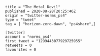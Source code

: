 ```
title = "The Metal Devil"
published = 2020-08-28T20:25:46Z
origin = "twitter-norms_ps4"
type = "tweet"
tag = [ "horizon-zero-dawn", "ps4share",]

[twitter]
account = "norms_ps4"
first_tweet = "1299443077929725955"
retweets = 0
favourites = 0
```

<p class='image'><img src='https://mnf.m17s.net/2020/08/28/EgiMlw-XkAMDT8v.jpg' alt=''></p>

